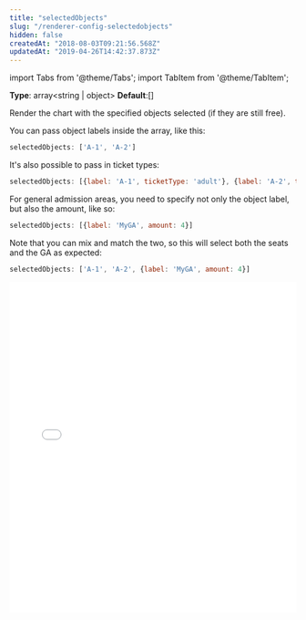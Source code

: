 ```yaml
---
title: "selectedObjects"
slug: "/renderer-config-selectedobjects"
hidden: false
createdAt: "2018-08-03T09:21:56.568Z"
updatedAt: "2019-04-26T14:42:37.873Z"
---
```


import Tabs from '@theme/Tabs';
import TabItem from '@theme/TabItem';

**Type**: array<string | object>
**Default**:[]

Render the chart with the specified objects selected (if they are still free). 

You can pass object labels inside the array, like this: 

```javascript
selectedObjects: ['A-1', 'A-2']
```

It's also possible to pass in ticket types:

```javascript
selectedObjects: [{label: 'A-1', ticketType: 'adult'}, {label: 'A-2', ticketType: 'child'}]
```

For general admission areas, you need to specify not only the object label, but also the amount, like so: 
 
```javascript
selectedObjects: [{label: 'MyGA', amount: 4}]
``` 

Note that you can mix and match the two, so this will select both the seats and the GA as expected:
 
 ```javascript
 selectedObjects: ['A-1', 'A-2', {label: 'MyGA', amount: 4}]
 ```

<iframe width="100%" height="580" src="//jsfiddle.net/seatsio/o4u3gzb2/embedded/js,html,result/" allowfullscreen="allowfullscreen" frameborder="0"></iframe>

